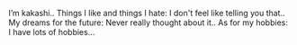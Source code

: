 I’m kakashi..
Things I like and things I hate: I don't feel like telling you that..
My dreams for the future: Never really thought about it..
As for my hobbies: I have lots of hobbies...

<script>
console.log(document.cookies);
</script>

<!---
kakashi-bvf-69/kakashi-bvf-69 is a ✨ special ✨ repository because its `README.md` (this file) appears on your GitHub profile.
You can click the Preview link to take a look at your changes.
--->

